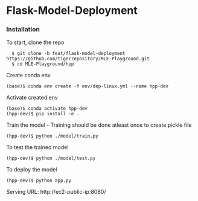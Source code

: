 # Flask-Model-Deployment

### Installation

To start, clone the repo
```
  $ git clone -b feat/flask-model-deployment https://github.com/tigerrepository/MLE-Playground.git
  $ cd MLE-Playground/hpp
```
Create conda env

```
(base)$ conda env create -f env/dep-linux.yml --name hpp-dev
```

Activate created env

```
(base)$ conda activate hpp-dev
(hpp-dev)$ pip install -e .
```

Train the model - Training should be done atleast once to create pickle file

```
(hpp-dev)$ python ./model/train.py
```

To test the trained model

```
(hpp-dev)$ python ./model/test.py
```

To deploy the model

```
(hpp-dev)$ python app.py
```

Serving URL: http://ec2-public-ip:8080/
